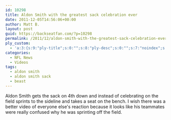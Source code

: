 ```yaml
---
id: 10298
title: Aldon Smith with the greatest sack celebration ever
date: 2011-12-05T14:56:06+00:00
author: Matt B.
layout: post
guid: https://backseatfan.com/?p=10298
permalink: /2011/12/aldon-smith-with-the-greatest-sack-celebration-ever/
ply_custom:
  - 'a:3:{s:9:"ply-title";s:0:"";s:8:"ply-desc";s:0:"";s:7:"noindex";s:0:"";}'
categories:
  - NFL News
  - Videos
tags:
  - aldon smith
  - aldon smith sack
  - beast
---
```


<div class="entry">
  <p>
    Aldon Smith gets the sack on 4th down and instead of celebrating on the field sprints to the sideline and takes a seat on the bench. I wish there was a better video of everyone else's reaction because it looks like his teammates were really confused why he was sprinting off the field.<br />
  </p>
</div>
